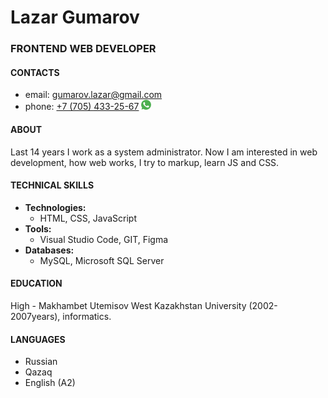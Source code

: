 # **Lazar Gumarov**

### FRONTEND WEB DEVELOPER

#### **CONTACTS**
- email: [gumarov.lazar@gmail.com](mailto:gumarov.lazar@gmail.com)
- phone: [+7 (705) 433-25-67](tel:+77054332567) [![WhatsApp](/img/whatsapp.png)](https://wa.me/77054332567?text=Hi)

#### **ABOUT**
Last 14 years I work as a system administrator. Now I am interested in web development, how web works,  I try to markup, learn JS and CSS.

#### **TECHNICAL SKILLS**
- **Technologies:** 
    - HTML, CSS, JavaScript
- **Tools:**
    - Visual Studio Code, GIT, Figma
- **Databases:**
    - MySQL, Microsoft SQL Server


#### **EDUCATION**
High - Makhambet Utemisov West Kazakhstan University (2002-2007years), informatics.

#### **LANGUAGES**
- Russian
- Qazaq
- English (A2)